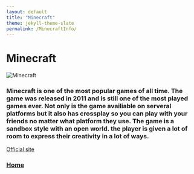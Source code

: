 ```yaml
---
layout: default
title: "Minecraft"
theme: jekyll-theme-slate
permalink: /MinecraftInfo/
---
```


# Minecraft
![Minecraft](https://www.minecraft.net/content/dam/archive/og-image/minecraft-hero-og.jpg)

### Minecraft is one of the most popular games of all time. The game was released in 2011 and is still one of the most played games ever. Not only is the game availiable on serveral platforms but it also has crossplay so you can play with your friends no matter what platform they use. The game is a sandbox style with an open world. the player is given a lot of room to express their creativity in a lot of ways. 

[Official site](https://www.minecraft.net/es-es)

### [Home](https://pranbhardwaj.github.io/Mini-Website-Project/)


